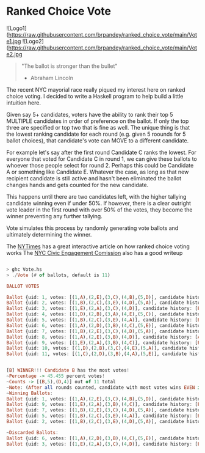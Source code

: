 Ranked Choice Vote
==================
![Logo1](https://raw.githubusercontent.com/brpandey/ranked_choice_vote/main/Vote1.jpg
![Logo2](https://raw.githubusercontent.com/brpandey/ranked_choice_vote/main/Vote2.jpg


> "The ballot is stronger than the bullet" 
> - Abraham Lincoln

The recent NYC mayorial race really piqued my interest here on ranked choice voting.
I decided to write a Haskell program to help build a little intuition here.

Given say 5+ candidates, voters have the ability to rank their top 5 MULTIPLE candidates in order of preference on the ballot.
If only the top three are specified or top two that is fine as well.  The unique thing is
that the lowest ranking candidate for each round (e.g. given 5 roounds for 5 ballot choices), that 
candidate's vote can MOVE to a different candidate.

For example let's say after the first round Candidate C ranks the lowest.  For everyone that voted
for Candidate C in round 1, we can give these ballots to whoever those people select for round 2.  Perhaps this
could be Candidate A or something like Candidate E.  Whatever the case, as long as that new recipient candidate
is still active and hasn't been eliminated the ballot changes hands and gets counted for the new candidate.

This happens until there are two candidates left, with the higher tallying candidate winning even if under 50%. 
If however, there is a clear outright vote leader in the first round with over 50% of the votes,
they become the winner preventing any further tallying.
 
Vote simulates this process by randomly generating vote ballots and ultimately determining the winner.


The [NYTimes](https://www.nytimes.com/interactive/2021/nyregion/ranked-choice-voting-nyc.html) has a great interactive article on how ranked choice voting works
The [NYC Civic Engagement Comission](https://www1.nyc.gov/site/civicengagement/voting/ranked-choice-voting.page) also has a good writeup

```haskell

> ghc Vote.hs
> ./Vote (# of ballots, default is 11)

BALLOT VOTES

Ballot {uid: 1, votes: [(1,A),(2,E),(3,C),(4,B),(5,D)], candidate history: [A]}
Ballot {uid: 2, votes: [(1,B),(2,C),(3,E),(4,D),(5,A)], candidate history: [B]}
Ballot {uid: 3, votes: [(1,E),(2,A),(3,C),(4,D)], candidate history: [E]}
Ballot {uid: 4, votes: [(1,D),(2,B),(3,A),(4,E),(5,C)], candidate history: [D]}
Ballot {uid: 5, votes: [(1,B),(2,C),(3,E),(4,A)], candidate history: [B]}
Ballot {uid: 6, votes: [(1,A),(2,D),(3,B),(4,C),(5,E)], candidate history: [A]}
Ballot {uid: 7, votes: [(1,B),(2,E),(3,C),(4,D),(5,A)], candidate history: [B]}
Ballot {uid: 8, votes: [(1,A),(2,E),(3,B),(4,D)], candidate history: [A]}
Ballot {uid: 9, votes: [(1,E),(2,A),(3,B),(4,C)], candidate history: [E]}
Ballot {uid: 10, votes: [(1,D),(2,B),(3,C),(4,E),(5,A)], candidate history: [D]}
Ballot {uid: 11, votes: [(1,C),(2,D),(3,B),(4,A),(5,E)], candidate history: [C]}


[B] WINNER!!! Candidate B has the most votes!
~Percentage -> 45.455 percent votes!
~Counts -> [(B,5),(D,4)] out of 11 total
~Note: (After all rounds counted, candidate with most votes wins EVEN if less than 50 percent)
~Winning Ballots: 
Ballot {uid: 1, votes: [(1,A),(2,E),(3,C),(4,B),(5,D)], candidate history: [A -> 3: From A to Pick 4=B]}
Ballot {uid: 9, votes: [(1,E),(2,A),(3,B),(4,C)], candidate history: [E -> 2: From E to Pick 3=B]}
Ballot {uid: 7, votes: [(1,B),(2,E),(3,C),(4,D),(5,A)], candidate history: [B]}
Ballot {uid: 5, votes: [(1,B),(2,C),(3,E),(4,A)], candidate history: [B]}
Ballot {uid: 2, votes: [(1,B),(2,C),(3,E),(4,D),(5,A)], candidate history: [B]}

~Discarded Ballots: 
Ballot {uid: 6, votes: [(1,A),(2,D),(3,B),(4,C),(5,E)], candidate history: [A -> 3: From A to Discard, Unable to transfer to now inactive candidate C]}
Ballot {uid: 3, votes: [(1,E),(2,A),(3,C),(4,D)], candidate history: [E -> 2: From E to Discard, Unable to transfer to now inactive candidate C]}
```
